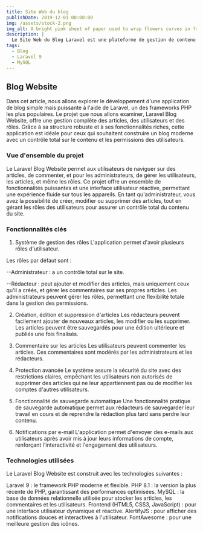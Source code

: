 ```yaml
---
title: Site Web du blog
publishDate: 2019-12-01 00:00:00
img: /assets/stock-2.png
img_alt: A bright pink sheet of paper used to wrap flowers curves in front of rich blue background
description: |
  Le Site Web du Blog Laravel est une plateforme de gestion de contenu (blog) simple et efficace, développée avec PHP, Laravel et MySQL. Il permet aux utilisateurs de parcourir des articles, d'ajouter des commentaires et, en tant qu'administrateur, de gérer les articles, les utilisateurs et les rôles.
tags:
  - Blog
  - Laravel 9
  - MySQL
---
```

## Blog Website
Dans cet article, nous allons explorer le développement d'une application de blog simple mais puissante à l'aide de Laravel, un des frameworks PHP les plus populaires. Le projet que nous allons examiner, Laravel Blog Website, offre une gestion complète des articles, des utilisateurs et des rôles. Grâce à sa structure robuste et à ses fonctionnalités riches, cette application est idéale pour ceux qui souhaitent construire un blog moderne avec un contrôle total sur le contenu et les permissions des utilisateurs.

### Vue d'ensemble du projet
Le Laravel Blog Website permet aux utilisateurs de naviguer sur des articles, de commenter, et pour les administrateurs, de gérer les utilisateurs, les articles, et même les rôles. Ce projet offre un ensemble de fonctionnalités puissantes et une interface utilisateur réactive, permettant une expérience fluide sur tous les appareils. En tant qu'administrateur, vous avez la possibilité de créer, modifier ou supprimer des articles, tout en gérant les rôles des utilisateurs pour assurer un contrôle total du contenu du site.

### Fonctionnalités clés
1. Système de gestion des rôles
L'application permet d'avoir plusieurs rôles d'utilisateur.

Les rôles par défaut sont :

--Administrateur : a un contrôle total sur le site.

--Rédacteur : peut ajouter et modifier des articles, mais uniquement ceux qu'il a créés, et gérer les commentaires sur ses propres articles.
Les administrateurs peuvent gérer les rôles, permettant une flexibilité totale dans la gestion des permissions.

2. Création, édition et suppression d'articles
Les rédacteurs peuvent facilement ajouter de nouveaux articles, les modifier ou les supprimer. Les articles peuvent être sauvegardés pour une édition ultérieure et publiés une fois finalisés.

3. Commentaire sur les articles
Les utilisateurs peuvent commenter les articles. Ces commentaires sont modérés par les administrateurs et les rédacteurs.

4. Protection avancée
Le système assure la sécurité du site avec des restrictions claires, empêchant les utilisateurs non autorisés de supprimer des articles qui ne leur appartiennent pas ou de modifier les comptes d'autres utilisateurs.

5. Fonctionnalité de sauvegarde automatique
Une fonctionnalité pratique de sauvegarde automatique permet aux rédacteurs de sauvegarder leur travail en cours et de reprendre la rédaction plus tard sans perdre leur contenu.

6. Notifications par e-mail
L'application permet d'envoyer des e-mails aux utilisateurs après avoir mis à jour leurs informations de compte, renforçant l'interactivité et l'engagement des utilisateurs.

### Technologies utilisées
Le Laravel Blog Website est construit avec les technologies suivantes :

Laravel 9 : le framework PHP moderne et flexible.
PHP 8.1 : la version la plus récente de PHP, garantissant des performances optimisées.
MySQL : la base de données relationnelle utilisée pour stocker les articles, les commentaires et les utilisateurs.
Frontend (HTML5, CSS3, JavaScript) : pour une interface utilisateur dynamique et réactive.
AlertifyJS : pour afficher des notifications douces et interactives à l'utilisateur.
FontAwesome : pour une meilleure gestion des icônes.
